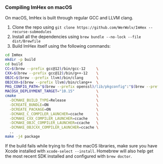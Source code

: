 ### Compiling ImHex on macOS

On macOS, ImHex is built through regular GCC and LLVM clang.

1. Clone the repo using `git clone https://github.com/WerWolv/ImHex --recurse-submodules`
2. Install all the dependencies using `brew bundle --no-lock --file dist/Brewfile`
3. Build ImHex itself using the following commands:
```sh
cd ImHex
mkdir -p build
cd build
CC=$(brew --prefix gcc@12)/bin/gcc-12     \
CXX=$(brew --prefix gcc@12)/bin/g++-12    \
OBJC=$(brew --prefix llvm)/bin/clang      \
OBJCXX=$(brew --prefix llvm)/bin/clang++  \
PKG_CONFIG_PATH="$(brew --prefix openssl)/lib/pkgconfig":"$(brew --prefix)/lib/pkgconfig" \
MACOSX_DEPLOYMENT_TARGET="10.15"          \
cmake                                     \
  -DCMAKE_BUILD_TYPE=Release              \
  -DCREATE_BUNDLE=ON                      \
  -DCREATE_PACKAGE=ON                     \
  -DCMAKE_C_COMPILER_LAUNCHER=ccache      \
  -DCMAKE_CXX_COMPILER_LAUNCHER=ccache    \
  -DCMAKE_OBJC_COMPILER_LAUNCHER=ccache   \
  -DCMAKE_OBJCXX_COMPILER_LAUNCHER=ccache \
  ..
make -j4 package
```

If the build fails while trying to find the macOS libraries, make sure you have
Xcode installed with `xcode-select --install`. Homebrew will also help get the
most recent SDK installed and configured with `brew doctor`.
